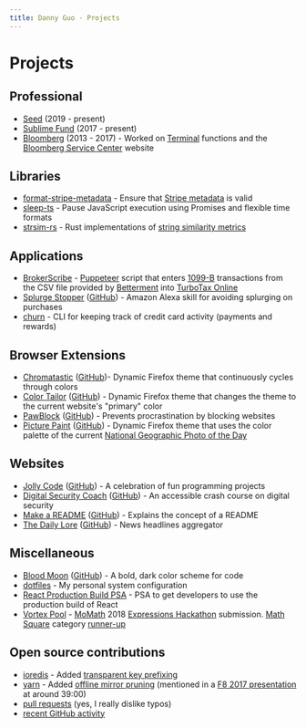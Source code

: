 ```yaml
---
title: Danny Guo · Projects
---
```


# Projects

## Professional

* [Seed](https://seed.credit/) (2019 - present)
* [Sublime Fund](https://sublimefund.org) (2017 - present)
* [Bloomberg](https://bloomberg.com) (2013 - 2017) - Worked on [Terminal](https://www.bloomberg.com/professional/solution/bloomberg-terminal/) functions and the [Bloomberg Service Center](https://service.bloomberg.com) website

## Libraries

* [format-stripe-metadata](https://github.com/sublimefund/format-stripe-metadata) - Ensure that [Stripe metadata](https://stripe.com/docs/api#metadata) is valid
* [sleep-ts](https://github.com/dguo/sleep-ts) - Pause JavaScript execution using Promises and flexible time formats
* [strsim-rs](https://github.com/dguo/strsim-rs) - Rust implementations of [string similarity metrics](https://en.wikipedia.org/wiki/String_metric)

## Applications

* [BrokerScribe](https://github.com/dguo/broker-scribe) - [Puppeteer](https://github.com/GoogleChrome/puppeteer)
    script that enters
    [1099-B](https://www.investopedia.com/terms/f/form-1099-b.asp) transactions
    from the CSV file provided by [Betterment](https://www.betterment.com/) into
    [TurboTax Online](https://turbotax.intuit.com/)
* [Splurge Stopper](https://amazon.com/gp/product/B07CSRNT9R) ([GitHub](https://github.com/dguo/splurge-stopper)) - Amazon Alexa skill for avoiding splurging on purchases
* [churn](https://github.com/dguo/churn) - CLI for keeping track of credit card
  activity (payments and rewards)

## Browser Extensions

* [Chromatastic](https://addons.mozilla.org/en-US/firefox/addon/chromatastic/) ([GitHub](https://github.com/dguo/chromatastic))- Dynamic Firefox theme that continuously cycles through colors
* [Color Tailor](https://addons.mozilla.org/en-US/firefox/addon/color-tailor/) ([GitHub](https://github.com/dguo/color-tailor)) - Dynamic Firefox theme that changes the theme to the current website's "primary" color
* [PawBlock](https://www.pawblock.dannyguo.com) ([GitHub](https://github.com/dguo/pawblock)) - Prevents procrastination by blocking websites
* [Picture Paint](https://addons.mozilla.org/en-US/firefox/addon/picture-paint/) ([GitHub](https://github.com/dguo/picture-paint)) - Dynamic Firefox theme that uses the color palette of the current [National Geographic Photo of the Day](https://www.nationalgeographic.com/photography/photo-of-the-day/)

## Websites

* [Jolly Code](https://jollycode.org) ([GitHub](https://github.com/dguo/jolly-code)) - A celebration of fun programming projects
* [Digital Security Coach](https://digitalsecuritycoach.com) ([GitHub](https://github.com/dguo/digital-security-coach)) - An accessible crash course on digital security
* [Make a README](https://makeareadme.com) ([GitHub](https://github.com/dguo/make-a-readme)) - Explains the concept of a README
* [The Daily Lore](https://www.dailylore.com/) ([GitHub](https://github.com/dguo/dailylore)) - News headlines aggregator

## Miscellaneous

* [Blood Moon](https://blood-moon.dannyguo.com/) ([GitHub](https://github.com/dguo/blood-moon)) - A bold, dark color scheme for code
* [dotfiles](https://github.com/dguo/dotfiles) - My personal system configuration
* [React Production Build PSA](https://github.com/dguo/react-production-build-psa) - PSA to get developers to use the production build of React
* [Vortex Pool](https://github.com/katbug/momath-vortexpool) - [MoMath](https://momath.org/) 2018 [Expressions Hackathon](http://hackathon.momath.org/) submission. [Math Square](https://github.com/momath/math-square) category [runner-up](http://hackathon.momath.org/showcase/)

## Open source contributions

* [ioredis](https://github.com/luin/ioredis) - Added [transparent key prefixing](https://github.com/luin/ioredis#transparent-key-prefixing)
* [yarn](https://yarnpkg.com) - Added [offline mirror pruning](https://yarnpkg.com/en/docs/prune-offline-mirror) (mentioned in a [F8 2017 presentation](https://developers.facebook.com/videos/f8-2017/building-high-quality-javascript-tools/) at around 39:00)
* [pull requests](https://showmyprs.com/user/dguo) (yes, I really dislike typos)
* [recent GitHub activity](https://gitstalk.netlify.com/dguo)
